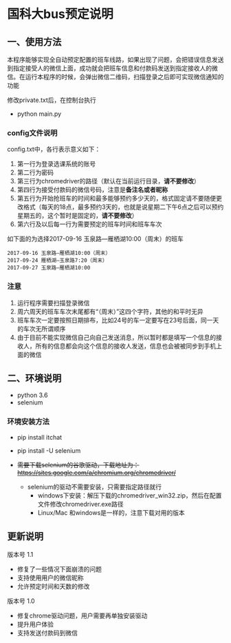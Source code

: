 # 国科大bus预定说明 #
## 一、使用方法 ##
本程序能够实现全自动预定配置的班车线路，如果出现了问题，会把错误信息发送到指定接受人的微信上面，成功就会把班车信息和付款码发送到指定接收人的微信。在运行本程序的时候，会弹出微信二维码，扫描登录之后即可实现微信通知的功能

修改private.txt后，在控制台执行
- python main.py

### config文件说明
config.txt中，各行表示意义如下：

1. 第一行为登录选课系统的账号
2. 第二行为密码
3. 第三行为chromedriver的路径（默认在当前运行目录，**请不要修改**）
4. 第四行为接受付款码的微信号码，注意是**备注名或者昵称**
5. 第五行为开始抢班车的时间和最多能够预约多少天的，格式固定请不要随便更改格式（每天的18点，最多预约3天的，也就是说星期二下午6点之后可以预约星期五的，这个暂时是固定的，**请不要修改**）
6. 第六行及以后每一行为需要预定的班车时间和班车车次

如下面的为选择2017-09-16 玉泉路—雁栖湖10:00（周末）的班车

```
2017-09-16 玉泉路—雁栖湖10:00（周末）
2017-09-24 雁栖湖—玉泉路7:20（周末）
2017-09-27 玉泉路—雁栖湖10:00
```

### 注意 ###
1. 运行程序需要扫描登录微信
2. 周六周天的班车车次末尾都有“（周末）”这四个字符，其他的和平时无异
3. 班车车次一定要按照日期排布，比如24号的车一定要写在23号后面，同一天的车次无所谓顺序
4. 由于目前不能实现微信自己向自己发送消息，所以暂时都是填写一个信息的接收人，所有的信息都会向这个信息的接收人发送，信息也会被被同步到手机上面的微信



## 二、环境说明

- python 3.6
- selenium

### 环境安装方法
- pip install itchat
- pip install -U selenium

- ~~需要下载selenium的谷歌驱动，下载地址为：https://sites.google.com/a/chromium.org/chromedriver/~~
  - selenium的驱动不需要安装，只需要指定路径就行
    - windows下安装：解压下载的chromedriver_win32.zip，然后在配置文件修改chromedriver.exe路径
    - Linux/Mac 和windows是一样的，注意下载对用的版本


## 更新说明
版本号 1.1
- 修复了一些情况下面崩溃的问题
- 支持使用用户的微信昵称
- 允许预定时间和天数的修改

版本号 1.0
- 修复chrome驱动问题，用户需要再单独安装驱动
- 提升用户体验
- 支持发送付款码到微信
